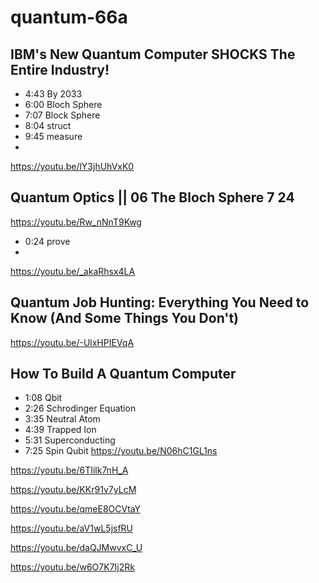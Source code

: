 # quantum-66a

## IBM's New Quantum Computer SHOCKS The Entire Industry!
- 4:43 By 2033
- 6:00 Bloch Sphere
- 7:07 Block Sphere
- 8:04 struct
- 9:45 measure
- 
<https://youtu.be/lY3jhUhVxK0>

## Quantum Optics || 06 The Bloch Sphere 7 24
<https://youtu.be/Rw_nNnT9Kwg>
- 0:24 prove
- 
<https://youtu.be/_akaRhsx4LA>

## Quantum Job Hunting: Everything You Need to Know (And Some Things You Don't)
<https://youtu.be/-UlxHPIEVqA>


## How To Build A Quantum Computer
- 1:08 Qbit
- 2:26 Schrodinger Equation
- 3:35 Neutral Atom
- 4:39 Trapped Ion
- 5:31 Superconducting
- 7:25 Spin Qubit
<https://youtu.be/N06hC1GL1ns>



<https://youtu.be/6TIilk7nH_A>

<https://youtu.be/KKr91v7yLcM>

<https://youtu.be/qmeE8OCVtaY>

<https://youtu.be/aV1wL5jsfRU>

<https://youtu.be/daQJMwvxC_U>

<https://youtu.be/w6O7K7Ij2Rk>

